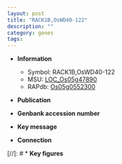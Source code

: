 ```yaml
---
layout: post
title: "RACK1B,OsWD40-122"
description: ""
category: genes
tags: 
---
```


* **Information**  
    + Symbol: RACK1B,OsWD40-122  
    + MSU: [LOC_Os05g47890](http://rice.uga.edu/cgi-bin/ORF_infopage.cgi?orf=LOC_Os05g47890)  
    + RAPdb: [Os05g0552300](http://rapdb.dna.affrc.go.jp/viewer/gbrowse_details/irgsp1?name=Os05g0552300)  

* **Publication**  

* **Genbank accession number**  

* **Key message**  

* **Connection**  

[//]: # * **Key figures**  


